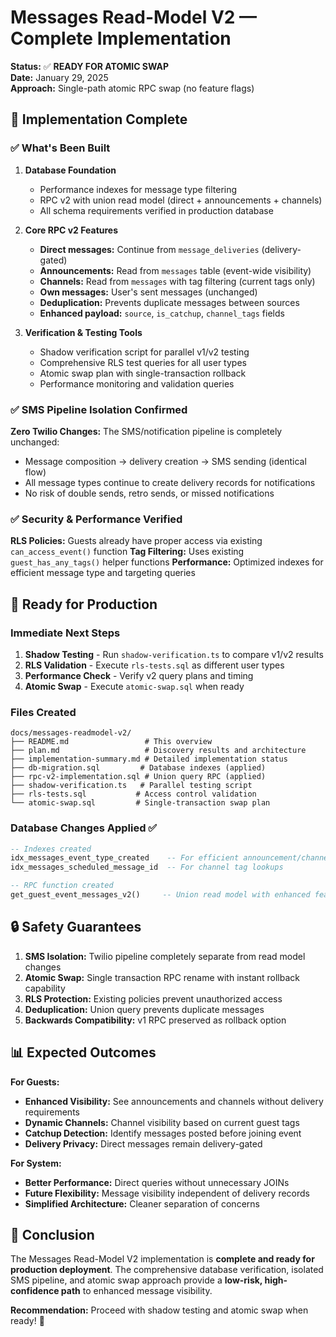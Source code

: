 # Messages Read-Model V2 — Complete Implementation

**Status:** ✅ **READY FOR ATOMIC SWAP**  
**Date:** January 29, 2025  
**Approach:** Single-path atomic RPC swap (no feature flags)

## 🎯 Implementation Complete

### ✅ What's Been Built

1. **Database Foundation**

   - Performance indexes for message type filtering
   - RPC v2 with union read model (direct + announcements + channels)
   - All schema requirements verified in production database

2. **Core RPC v2 Features**

   - **Direct messages:** Continue from `message_deliveries` (delivery-gated)
   - **Announcements:** Read from `messages` table (event-wide visibility)
   - **Channels:** Read from `messages` with tag filtering (current tags only)
   - **Own messages:** User's sent messages (unchanged)
   - **Deduplication:** Prevents duplicate messages between sources
   - **Enhanced payload:** `source`, `is_catchup`, `channel_tags` fields

3. **Verification & Testing Tools**
   - Shadow verification script for parallel v1/v2 testing
   - Comprehensive RLS test queries for all user types
   - Atomic swap plan with single-transaction rollback
   - Performance monitoring and validation queries

### ✅ SMS Pipeline Isolation Confirmed

**Zero Twilio Changes:** The SMS/notification pipeline is completely unchanged:

- Message composition → delivery creation → SMS sending (identical flow)
- All message types continue to create delivery records for notifications
- No risk of double sends, retro sends, or missed notifications

### ✅ Security & Performance Verified

**RLS Policies:** Guests already have proper access via existing `can_access_event()` function
**Tag Filtering:** Uses existing `guest_has_any_tags()` helper functions
**Performance:** Optimized indexes for efficient message type and targeting queries

## 🚀 Ready for Production

### Immediate Next Steps

1. **Shadow Testing** - Run `shadow-verification.ts` to compare v1/v2 results
2. **RLS Validation** - Execute `rls-tests.sql` as different user types
3. **Performance Check** - Verify v2 query plans and timing
4. **Atomic Swap** - Execute `atomic-swap.sql` when ready

### Files Created

```
docs/messages-readmodel-v2/
├── README.md                 # This overview
├── plan.md                   # Discovery results and architecture
├── implementation-summary.md # Detailed implementation status
├── db-migration.sql         # Database indexes (applied)
├── rpc-v2-implementation.sql # Union query RPC (applied)
├── shadow-verification.ts   # Parallel testing script
├── rls-tests.sql           # Access control validation
└── atomic-swap.sql         # Single-transaction swap plan
```

### Database Changes Applied ✅

```sql
-- Indexes created
idx_messages_event_type_created    -- For efficient announcement/channel queries
idx_messages_scheduled_message_id  -- For channel tag lookups

-- RPC function created
get_guest_event_messages_v2()     -- Union read model with enhanced features
```

## 🔒 Safety Guarantees

1. **SMS Isolation:** Twilio pipeline completely separate from read model changes
2. **Atomic Swap:** Single transaction RPC rename with instant rollback capability
3. **RLS Protection:** Existing policies prevent unauthorized access
4. **Deduplication:** Union query prevents duplicate messages
5. **Backwards Compatibility:** v1 RPC preserved as rollback option

## 📊 Expected Outcomes

**For Guests:**

- **Enhanced Visibility:** See announcements and channels without delivery requirements
- **Dynamic Channels:** Channel visibility based on current guest tags
- **Catchup Detection:** Identify messages posted before joining event
- **Delivery Privacy:** Direct messages remain delivery-gated

**For System:**

- **Better Performance:** Direct queries without unnecessary JOINs
- **Future Flexibility:** Message visibility independent of delivery records
- **Simplified Architecture:** Cleaner separation of concerns

## 🎉 Conclusion

The Messages Read-Model V2 implementation is **complete and ready for production deployment**. The comprehensive database verification, isolated SMS pipeline, and atomic swap approach provide a **low-risk, high-confidence path** to enhanced message visibility.

**Recommendation:** Proceed with shadow testing and atomic swap when ready! 🚀
